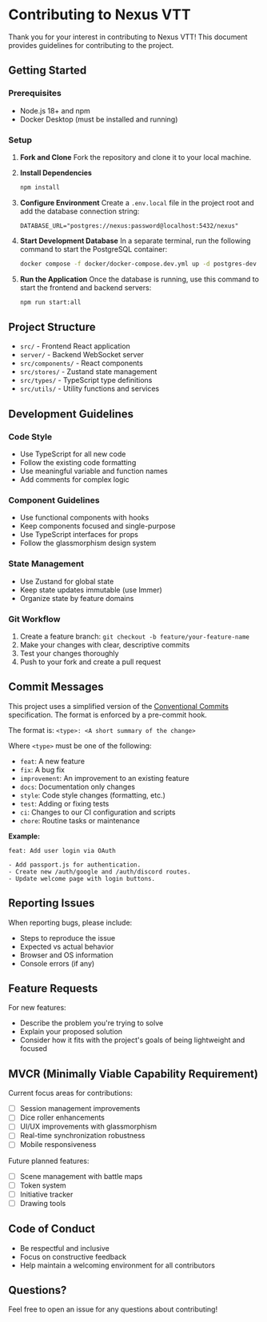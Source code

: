 # Contributing to Nexus VTT

Thank you for your interest in contributing to Nexus VTT! This document provides guidelines for contributing to the project.

## Getting Started

### Prerequisites
- Node.js 18+ and npm
- Docker Desktop (must be installed and running)

### Setup
1.  **Fork and Clone**
    Fork the repository and clone it to your local machine.

2.  **Install Dependencies**
    ```bash
    npm install
    ```

3.  **Configure Environment**
    Create a `.env.local` file in the project root and add the database connection string:
    ```
    DATABASE_URL="postgres://nexus:password@localhost:5432/nexus"
    ```

4.  **Start Development Database**
    In a separate terminal, run the following command to start the PostgreSQL container:
    ```bash
    docker compose -f docker/docker-compose.dev.yml up -d postgres-dev
    ```

5.  **Run the Application**
    Once the database is running, use this command to start the frontend and backend servers:
    ```bash
    npm run start:all
    ```

## Project Structure

- `src/` - Frontend React application
- `server/` - Backend WebSocket server
- `src/components/` - React components
- `src/stores/` - Zustand state management
- `src/types/` - TypeScript type definitions
- `src/utils/` - Utility functions and services

## Development Guidelines

### Code Style
- Use TypeScript for all new code
- Follow the existing code formatting
- Use meaningful variable and function names
- Add comments for complex logic

### Component Guidelines
- Use functional components with hooks
- Keep components focused and single-purpose
- Use TypeScript interfaces for props
- Follow the glassmorphism design system

### State Management
- Use Zustand for global state
- Keep state updates immutable (use Immer)
- Organize state by feature domains

### Git Workflow
1. Create a feature branch: `git checkout -b feature/your-feature-name`
2. Make your changes with clear, descriptive commits
3. Test your changes thoroughly
4. Push to your fork and create a pull request

## Commit Messages

This project uses a simplified version of the [Conventional Commits](https://www.conventionalcommits.org/) specification. The format is enforced by a pre-commit hook.

The format is:
`<type>: <A short summary of the change>`

Where `<type>` must be one of the following:
*   `feat`: A new feature
*   `fix`: A bug fix
*   `improvement`: An improvement to an existing feature
*   `docs`: Documentation only changes
*   `style`: Code style changes (formatting, etc.)
*   `test`: Adding or fixing tests
*   `ci`: Changes to our CI configuration and scripts
*   `chore`: Routine tasks or maintenance

**Example:**
```
feat: Add user login via OAuth

- Add passport.js for authentication.
- Create new /auth/google and /auth/discord routes.
- Update welcome page with login buttons.
```

## Reporting Issues

When reporting bugs, please include:
- Steps to reproduce the issue
- Expected vs actual behavior
- Browser and OS information
- Console errors (if any)

## Feature Requests

For new features:
- Describe the problem you're trying to solve
- Explain your proposed solution
- Consider how it fits with the project's goals of being lightweight and focused

## MVCR (Minimally Viable Capability Requirement)

Current focus areas for contributions:
- [ ] Session management improvements
- [ ] Dice roller enhancements
- [ ] UI/UX improvements with glassmorphism
- [ ] Real-time synchronization robustness
- [ ] Mobile responsiveness

Future planned features:
- [ ] Scene management with battle maps
- [ ] Token system
- [ ] Initiative tracker
- [ ] Drawing tools

## Code of Conduct

- Be respectful and inclusive
- Focus on constructive feedback
- Help maintain a welcoming environment for all contributors

## Questions?

Feel free to open an issue for any questions about contributing!
